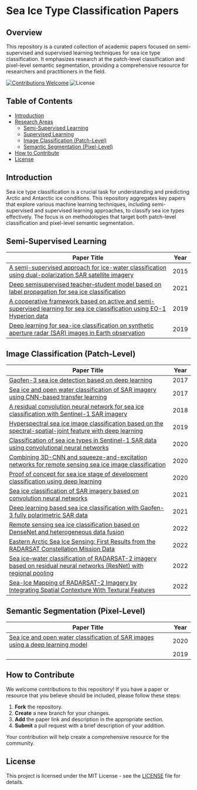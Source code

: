 # Sea Ice Type Classification Papers

## Overview
This repository is a curated collection of academic papers focused on semi-supervised and supervised learning techniques for sea ice type classification. It emphasizes research at the patch-level classification and pixel-level semantic segmentation, providing a comprehensive resource for researchers and practitioners in the field.

[![Contributions Welcome](https://img.shields.io/badge/contributions-welcome-brightgreen.svg)](CONTRIBUTING.md) ![License](https://img.shields.io/badge/license-MIT-blue.svg)

## Table of Contents

- [Introduction](#introduction)
- [Research Areas](#research-areas)
  - [Semi-Supervised Learning](#semi-supervised-learning)
  - [Supervised Learning](#supervised-learning)
  - [Image Classification (Patch-Level)](#image-classification-patch-level)
  - [Semantic Segmentation (Pixel-Level)](#semantic-segmentation-pixel-level)
- [How to Contribute](#how-to-contribute)
- [License](#license)

## Introduction
Sea ice type classification is a crucial task for understanding and predicting Arctic and Antarctic ice conditions. This repository aggregates key papers that explore various machine learning techniques, including semi-supervised and supervised learning approaches, to classify sea ice types effectively. The focus is on methodologies that target both patch-level classification and pixel-level semantic segmentation.

## Semi-Supervised Learning

| Paper Title | Year |
|-------------|------|
| [A semi-supervised approach for ice-water classification using dual-polarization SAR satellite imagery](https://ieeexplore.ieee.org/document/7301380) | 2015|
| [Deep semisupervised teacher–student model based on label propagation for sea ice classification](https://ieeexplore.ieee.org/document/9573360)| 2021|
| [A cooperative framework based on active and semi-supervised learning for sea ice classification using EO-1 Hyperion data](https://www.jstage.jst.go.jp/article/tjsass/62/6/62_T-19-6/_pdf) | 2019|
| [Deep learning for sea-ice classification on synthetic aperture radar (SAR) images in Earth observation](https://www.diva-portal.org/smash/get/diva2:1450605/FULLTEXT01.pdf#page=27.19) | 2019|



## Image Classification (Patch-Level)

| Paper Title | Year |
|-------------|------|
| [Gaofen-3 sea ice detection based on deep learning](https://ieeexplore.ieee.org/document/8293267) | 2017 |
| [Sea ice and open water classification of SAR imagery using CNN-based transfer learning](https://ieeexplore.ieee.org/document/8127693) | 2017|
| [A residual convolution neural network for sea ice classification with Sentinel-1 SAR imagery](https://ieeexplore.ieee.org/document/8637496) | 2018|
| [Hyperspectral sea ice image classification based on the spectral-spatial-joint feature with deep learning](https://www.mdpi.com/2072-4292/11/18/2170) | 2019 |
| [Classification of sea ice types in Sentinel-1 SAR data using convolutional neural networks](https://www.mdpi.com/2072-4292/12/13/2165) | 2020|
| [Combining 3D-CNN and squeeze-and-excitation networks for remote sensing sea ice image classification](https://onlinelibrary.wiley.com/doi/10.1155/2020/8065396) | 2020|
| [Proof of concept for sea ice stage of development classification using deep learning](https://www.mdpi.com/2072-4292/12/15/2486) | 2020|
| [Sea ice classification of SAR imagery based on convolution neural networks](https://www.mdpi.com/2072-4292/13/9/1734) | 2021 |
| [Deep learning based sea ice classification with Gaofen-3 fully polarimetric SAR data](https://www.mdpi.com/2072-4292/13/8/1452) | 2021|
| [Remote sensing sea ice classification based on DenseNet and heterogeneous data fusion](https://www.spiedigitallibrary.org/journals/journal-of-applied-remote-sensing/volume-16/issue-4/044517/Remote-sensing-sea-ice-classification-based-on-DenseNet-and-heterogeneous/10.1117/1.JRS.16.044517.short#_=_) | 2022|
| [Eastern Arctic Sea Ice Sensing: First Results from the RADARSAT Constellation Mission Data](https://www.mdpi.com/2072-4292/14/5/1165)| 2022|
| [Sea ice–water classification of RADARSAT-2 imagery based on residual neural networks (ResNet) with regional pooling](https://www.mdpi.com/2072-4292/14/13/3025) | 2022|
| [Sea-Ice Mapping of RADARSAT-2 Imagery by Integrating Spatial Contexture With Textural Features](https://ieeexplore.ieee.org/document/9887856) | 2022|

## Semantic Segmentation (Pixel-Level)

| Paper Title | Year |
|-------------|------|
| [Sea ice and open water classification of SAR images using a deep learning model](https://ieeexplore.ieee.org/document/9323990)| 2020 |
| [](#) | 2019 |

## How to Contribute

We welcome contributions to this repository! If you have a paper or resource that you believe should be included, please follow these steps:

1. **Fork** the repository.
2. **Create** a new branch for your changes.
3. **Add** the paper link and description in the appropriate section.
4. **Submit** a pull request with a brief description of your addition.

Your contribution will help create a comprehensive resource for the community.

## License

This project is licensed under the MIT License - see the [LICENSE](LICENSE) file for details.
